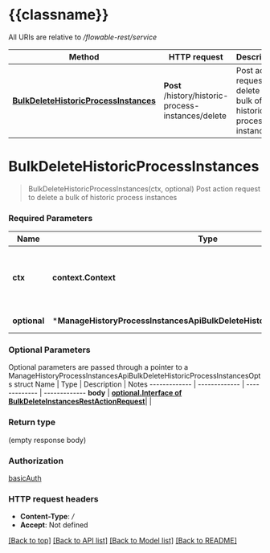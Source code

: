 # {{classname}}

All URIs are relative to */flowable-rest/service*

Method | HTTP request | Description
------------- | ------------- | -------------
[**BulkDeleteHistoricProcessInstances**](ManageHistoryProcessInstancesApi.md#BulkDeleteHistoricProcessInstances) | **Post** /history/historic-process-instances/delete | Post action request to delete a bulk of historic process instances

# **BulkDeleteHistoricProcessInstances**
> BulkDeleteHistoricProcessInstances(ctx, optional)
Post action request to delete a bulk of historic process instances

### Required Parameters

Name | Type | Description  | Notes
------------- | ------------- | ------------- | -------------
 **ctx** | **context.Context** | context for authentication, logging, cancellation, deadlines, tracing, etc.
 **optional** | ***ManageHistoryProcessInstancesApiBulkDeleteHistoricProcessInstancesOpts** | optional parameters | nil if no parameters

### Optional Parameters
Optional parameters are passed through a pointer to a ManageHistoryProcessInstancesApiBulkDeleteHistoricProcessInstancesOpts struct
Name | Type | Description  | Notes
------------- | ------------- | ------------- | -------------
 **body** | [**optional.Interface of BulkDeleteInstancesRestActionRequest**](BulkDeleteInstancesRestActionRequest.md)|  | 

### Return type

 (empty response body)

### Authorization

[basicAuth](../README.md#basicAuth)

### HTTP request headers

 - **Content-Type**: */*
 - **Accept**: Not defined

[[Back to top]](#) [[Back to API list]](../README.md#documentation-for-api-endpoints) [[Back to Model list]](../README.md#documentation-for-models) [[Back to README]](../README.md)

